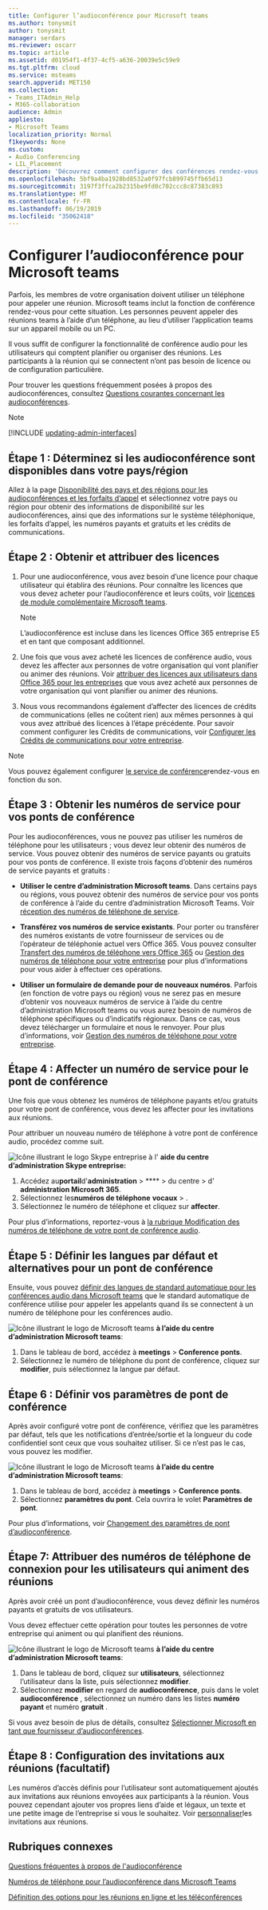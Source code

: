 ```yaml
---
title: Configurer l’audioconférence pour Microsoft teams
ms.author: tonysmit
author: tonysmit
manager: serdars
ms.reviewer: oscarr
ms.topic: article
ms.assetid: d01954f1-4f37-4cf5-a636-20039e5c59e9
ms.tgt.pltfrm: cloud
ms.service: msteams
search.appverid: MET150
ms.collection:
- Teams_ITAdmin_Help
- M365-collaboration
audience: Admin
appliesto:
- Microsoft Teams
localization_priority: Normal
f1keywords: None
ms.custom:
- Audio Conferencing
- LIL_Placement
description: 'Découvrez comment configurer des conférences rendez-vous ou audio pour les personnes de votre entreprise qui ont besoin d’utiliser un téléphone pour participer à des conférences téléphoniques. '
ms.openlocfilehash: 5bf9a4ba1928bd8532a0f97fcb899745ffb65d13
ms.sourcegitcommit: 3197f3ffca2b2315be9fd0c702ccc8c87383c893
ms.translationtype: MT
ms.contentlocale: fr-FR
ms.lasthandoff: 06/19/2019
ms.locfileid: "35062418"
---
```

# <a name="set-up-audio-conferencing-for-microsoft-teams"></a>Configurer l’audioconférence pour Microsoft teams

Parfois, les membres de votre organisation doivent utiliser un téléphone pour appeler une réunion. Microsoft teams inclut la fonction de conférence rendez-vous pour cette situation. Les personnes peuvent appeler des réunions teams à l’aide d’un téléphone, au lieu d’utiliser l’application teams sur un appareil mobile ou un PC. 
  
Il vous suffit de configurer la fonctionnalité de conférence audio pour les utilisateurs qui comptent planifier ou organiser des réunions. Les participants à la réunion qui se connectent n’ont pas besoin de licence ou de configuration particulière.
  
Pour trouver les questions fréquemment posées à propos des audioconférences, consultez [Questions courantes concernant les audioconférences](audio-conferencing-common-questions.md).

> [!NOTE]
> [!INCLUDE [updating-admin-interfaces](includes/updating-admin-interfaces.md)]
  
## <a name="step-1-find-out-if-audio-conferencing-is-available-in-your-countryregion"></a>Étape 1 : Déterminez si les audioconférence sont disponibles dans votre pays/région
<a name="__top"> </a>

Allez à la page [Disponibilité des pays et des régions pour les audioconférences et les forfaits d’appel](country-and-region-availability-for-audio-conferencing-and-calling-plans/country-and-region-availability-for-audio-conferencing-and-calling-plans.md) et sélectionnez votre pays ou région pour obtenir des informations de disponibilité sur les audioconférences, ainsi que des informations sur le système téléphonique, les forfaits d’appel, les numéros payants et gratuits et les crédits de communications. 
 
## <a name="step-2-get-and-assign-licenses"></a>Étape 2 : Obtenir et attribuer des licences
 
1. Pour une audioconférence, vous avez besoin d’une licence pour chaque utilisateur qui établira des réunions. Pour connaître les licences que vous devez acheter pour l’audioconférence et leurs coûts, voir [licences de module complémentaire Microsoft teams](teams-add-on-licensing/microsoft-teams-add-on-licensing.md).

    >[!NOTE] 
    > L’audioconférence est incluse dans les licences Office 365 entreprise E5 et en tant que composant additionnel.
        
2. Une fois que vous avez acheté les licences de conférence audio, vous devez les affecter aux personnes de votre organisation qui vont planifier ou animer des réunions. Voir [attribuer des licences aux utilisateurs dans Office 365 pour les entreprises](https://support.office.com/article/997596b5-4173-4627-b915-36abac6786dc) que vous avez acheté aux personnes de votre organisation qui vont planifier ou animer des réunions.
    
3. Nous vous recommandons également d’affecter des licences de crédits de communications (elles ne coûtent rien) aux mêmes personnes à qui vous avez attribué des licences à l’étape précédente. Pour savoir comment configurer les Crédits de communications, voir [Configurer les Crédits de communications pour votre entreprise](set-up-communications-credits-for-your-organization.md).
    
> [!NOTE]
> Vous pouvez également configurer [le service de conférence](audio-conferencing-pay-per-minute.md)rendez-vous en fonction du son.

## <a name="step-3-get-service-numbers-for-your-conferencing-bridges"></a>Étape 3 : Obtenir les numéros de service pour vos ponts de conférence
<a name="__top"> </a>

Pour les audioconférences, vous ne pouvez pas utiliser les numéros de téléphone pour les utilisateurs ; vous devez leur obtenir des numéros de service. Vous pouvez obtenir des numéros de service payants ou gratuits pour vos ponts de conférence. Il existe trois façons d’obtenir des numéros de service payants et gratuits  : 
  
- **Utiliser le centre d’administration Microsoft teams**. Dans certains pays ou régions, vous pouvez obtenir des numéros de service pour vos ponts de conférence à l’aide du centre d’administration Microsoft Teams. Voir [réception des numéros de téléphone de service](/microsoftteams/getting-service-phone-numbers).
    
- **Transférez vos numéros de service existants**. Pour porter ou transférer des numéros existants de votre fournisseur de services ou de l’opérateur de téléphonie actuel vers Office 365. Vous pouvez consulter [Transfert des numéros de téléphone vers Office 365](transfer-phone-numbers-to-office-365.md) ou [Gestion des numéros de téléphone pour votre entreprise](manage-phone-numbers-for-your-organization/manage-phone-numbers-for-your-organization.md) pour plus d’informations pour vous aider à effectuer ces opérations.  
  
- **Utiliser un formulaire de demande pour de nouveaux numéros**. Parfois (en fonction de votre pays ou région) vous ne serez pas en mesure d’obtenir vos nouveaux numéros de service à l’aide du centre d’administration Microsoft teams ou vous aurez besoin de numéros de téléphone spécifiques ou d’indicatifs régionaux. Dans ce cas, vous devez télécharger un formulaire et nous le renvoyer. Pour plus d’informations, voir [Gestion des numéros de téléphone pour votre entreprise](manage-phone-numbers-for-your-organization/manage-phone-numbers-for-your-organization.md). 
    
## <a name="step-4-assign-a-service-number-to-the-conferencing-bridge"></a>Étape 4 : Affecter un numéro de service pour le pont de conférence
<a name="__top"> </a>

Une fois que vous obtenez les numéros de téléphone payants et/ou gratuits pour votre pont de conférence, vous devez les affecter pour les invitations aux réunions.  

Pour attribuer un nouveau numéro de téléphone à votre pont de conférence audio, procédez comme suit.

![Icône illustrant le logo](media/sfb-logo-30x30.png) Skype entreprise à l' **aide du centre d’administration Skype entreprise:**

 1. Accédez au**portail**d'**administration** > **** > du centre > d' **administration Microsoft 365**.
 2. Sélectionnez les**numéros de téléphone** **vocaux** > .
 3. Sélectionnez le numéro de téléphone et cliquez sur **affecter**.

Pour plus d’informations, reportez-vous à [la rubrique Modification des numéros de téléphone de votre pont de conférence audio](change-the-phone-numbers-on-your-audio-conferencing-bridge.md).

## <a name="step-5-set-the-default-and-alternate-languages-for-a-conferencing-bridge"></a>Étape 5 : Définir les langues par défaut et alternatives pour un pont de conférence
<a name="__top"></a> Ensuite, vous pouvez [définir des langues de standard automatique pour les conférences audio dans Microsoft teams](set-auto-attendant-languages-for-audio-conferencing-in-teams.md) que le standard automatique de conférence utilise pour appeler les appelants quand ils se connectent à un numéro de téléphone pour les conférences audio. 

![Icône illustrant le logo](media/teams-logo-30x30.png) de Microsoft teams **à l’aide du centre d’administration Microsoft teams**:

1. Dans le tableau de bord, accédez à **meetings** > **Conference ponts**.
2. Sélectionnez le numéro de téléphone du pont de conférence, cliquez sur **modifier**, puis sélectionnez la langue par défaut.

## <a name="step-6-set-your-conferencing-bridge-settings"></a>Étape 6 : Définir vos paramètres de pont de conférence
<a name="__top"> </a>
    
Après avoir configuré votre pont de conférence, vérifiez que les paramètres par défaut, tels que les notifications d’entrée/sortie et la longueur du code confidentiel sont ceux que vous souhaitez utiliser. Si ce n’est pas le cas, vous pouvez les modifier. 

![Icône illustrant le logo](media/teams-logo-30x30.png) de Microsoft teams **à l’aide du centre d’administration Microsoft teams**:

1. Dans le tableau de bord, accédez à **meetings** > **Conference ponts**.
2. Sélectionnez **paramètres du pont**. Cela ouvrira le volet **Paramètres de pont**. 

Pour plus d’informations, voir [Changement des paramètres de pont d’audioconférence](change-the-settings-for-an-audio-conferencing-bridge.md).

## <a name="step-7-assign-dial-in-phone-numbers-for-users-who-lead-meetings"></a>Étape 7: Attribuer des numéros de téléphone de connexion pour les utilisateurs qui animent des réunions

Après avoir créé un pont d’audioconférence, vous devez définir les numéros payants et gratuits de vos utilisateurs.

Vous devez effectuer cette opération pour toutes les personnes de votre entreprise qui animent ou qui planifient des réunions. 

![Icône illustrant le logo](media/teams-logo-30x30.png) de Microsoft teams **à l’aide du centre d’administration Microsoft teams**:

1. Dans le tableau de bord, cliquez sur **utilisateurs**, sélectionnez l’utilisateur dans la liste, puis sélectionnez **modifier**.
2. Sélectionnez **modifier** en regard de **audioconférence**, puis dans le volet **audioconférence** , sélectionnez un numéro dans les listes **numéro payant** et numéro **gratuit** .

Si vous avez besoin de plus de détails, consultez [Sélectionner Microsoft en tant que fournisseur d’audioconférences](/skypeforbusiness/audio-conferencing-in-office-365/assign-microsoft-as-the-audio-conferencing-provider).


## <a name="step-8-set-up-meeting-invitations-optional"></a>Étape 8 : Configuration des invitations aux réunions (facultatif)
<a name="__top"> </a>
 
Les numéros d’accès définis pour l’utilisateur sont automatiquement ajoutés aux invitations aux réunions envoyées aux participants à la réunion. Vous pouvez cependant ajouter vos propres liens d’aide et légaux, un texte et une petite image de l’entreprise si vous le souhaitez. Voir [personnaliser](meeting-settings-in-teams.md#customize-meeting-invitations)les invitations aux réunions.
   
## <a name="related-topics"></a>Rubriques connexes

[Questions fréquentes à propos de l'audioconférence](audio-conferencing-common-questions.md)
  
[Numéros de téléphone pour l’audioconférence dans Microsoft Teams](phone-numbers-for-audio-conferencing-in-teams.md)
  
[Définition des options pour les réunions en ligne et les téléconférences](https://support.office.com/article/DCD1CA39-0C1F-466C-9573-F04138FEF5E2)
